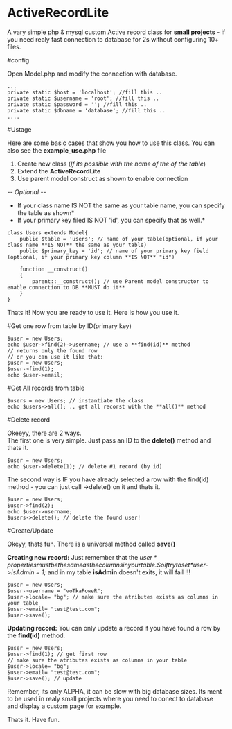# ActiveRecordLite
А vary simple php &amp; mysql custom Active record class for **small projects** - if you need realy fast  connection to database for 2s without configuring 10+ files.

#config

Open Model.php and modify the connection with database.

    ...
	private static $host = 'localhost'; //fill this ..
	private static $username = 'root'; //fill this ..
	private static $password = ''; //fill this ..
	private static $dbname = 'database'; //fill this ..
	....

#Ustage

Here are some basic cases that show you how to use this class. You can also see the **example_use.php** file

 1. Create new class (*If its possible with the name of the  of the table*)
 2. Extend the **ActiveRecordLite** 
 3. Use parent model construct as shown to enable connection

 *-- Optional --*
 *  If your class name IS NOT the same as your table name, you can specify the table as shown*
 *  If your primary key filed IS NOT 'id', you can specify that as well.*

```
class Users extends Model{
	public $table = 'users'; // name of your table(optional, if your class name **IS NOT** the same as your table)
	public $primary_key = 'id'; // name of your primary key field (optional, if your primary key column **IS NOT** "id")

	function __construct()
	{
		parent::__construct(); // use Parent model constructor to enable connection to DB **MUST do it**
	}
}
```
Thats it! Now you are ready to use it. Here is how you use it.

#Get one row from table by ID(primary key)

```
$user = new Users;
echo $user->find(2)->username; // use a **find(id)** method
// returns only the found row 
// or you can use it like that:
$user = new Users;
$user->find(1);
echo $user->email; 
```

#Get All records from table

```
$users = new Users; // instantiate the class
echo $users->all(); .. get all recorst with the **all()** method
```
#Delete record

Okeeyy, there are 2 ways.  
The first one is very simple. Just pass an ID to the **delete()** method and thats it.
```
$user = new Users;
echo $user->delete(1); // delete #1 record (by id)
```
The second way is IF you have already selected a row with the find(id) method - you can just call ->delete() on it and thats it.
```
$user = new Users;
$user->find(2);
echo $user->username;
$users->delete(); // delete the found user!
```

#Create/Update

Okeyy, thats fun. There is a universal method called **save()**

**Creating new record:**
Just remember that the *$user* properties must be the same as the columns in your table. So if try to set *$user->isAdmin = 1;*  and in my table **isAdmin** doesn't exits, it will fail !!!

```
$user = new Users;
$user->username = "voTkaPoweR";
$user->locale= "bg"; // make sure the atributes exists as columns in your table
$user->email= "test@test.com";
$user->save();
```

**Updating record:**
You can only update a record if you have found a row by the **find(id)** method.

```
$user = new Users;
$user->find(1); // get first row
// make sure the atributes exists as columns in your table
$user->locale= "bg"; 
$user->email= "test@test.com";
$user->save(); // update 
```

Remember, its only ALPHA, it can be slow with big database sizes. Its ment to be used in realy small projects where you need to conect to database and display a custom page for example.


Thats it. Have fun. 